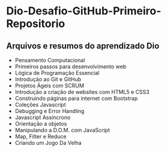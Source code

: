 # Dio-Desafio-GitHub-Primeiro-Repositorio
## Arquivos e resumos do aprendizado Dio

- Pensamento Computacional
- Primeiros passos para desenvolvimento web
- Lógica de Programação Essencial
- Introdução ao Git e GitHub
- Projetos Ágeis com SCRUM
- Introdução a criação de websites com HTML5 e CSS3
- Construindo páginas para internet com Bootstrap
- Coleções Javascript
- Debugging e Error Handling
- Javascript Assíncrono
- Orientação a objetos
- Manipulando a D.O.M. com JavaScript
- Map, Filter e Reduce
- Criando um Jogo Da Velha



